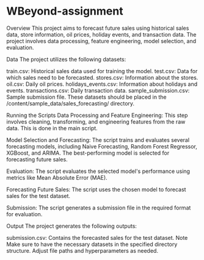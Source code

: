 # WBeyond-assignment
Overview
This project aims to forecast future sales using historical sales data, store information, oil prices, holiday events, and transaction data. The project involves data processing, feature engineering, model selection, and evaluation.

Data
The project utilizes the following datasets:

train.csv: Historical sales data used for training the model.
test.csv: Data for which sales need to be forecasted.
stores.csv: Information about the stores.
oil.csv: Daily oil prices.
holidays_events.csv: Information about holidays and events.
transactions.csv: Daily transaction data.
sample_submission.csv: Sample submission file.
These datasets should be placed in the /content/sample_data/sales_forecasting/ directory.

Running the Scripts
Data Processing and Feature Engineering: This step involves cleaning, transforming, and engineering features from the raw data. This is done in the main script.

Model Selection and Forecasting: The script trains and evaluates several forecasting models, including Naive Forecasting, Random Forest Regressor, XGBoost, and ARIMA. The best-performing model is selected for forecasting future sales.

Evaluation: The script evaluates the selected model's performance using metrics like Mean Absolute Error (MAE).

Forecasting Future Sales: The script uses the chosen model to forecast sales for the test dataset.

Submission: The script generates a submission file in the required format for evaluation.

Output
The project generates the following outputs:

submission.csv: Contains the forecasted sales for the test dataset.
Note
Make sure to have the necessary datasets in the specified directory structure.
Adjust file paths and hyperparameters as needed.
